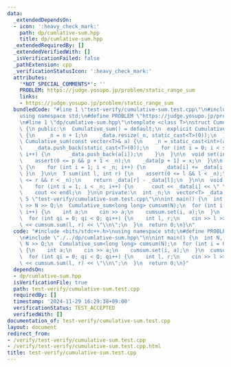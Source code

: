 ```yaml
---
data:
  _extendedDependsOn:
  - icon: ':heavy_check_mark:'
    path: dp/cumlative-sum.hpp
    title: dp/cumlative-sum.hpp
  _extendedRequiredBy: []
  _extendedVerifiedWith: []
  _isVerificationFailed: false
  _pathExtension: cpp
  _verificationStatusIcon: ':heavy_check_mark:'
  attributes:
    '*NOT_SPECIAL_COMMENTS*': ''
    PROBLEM: https://judge.yosupo.jp/problem/static_range_sum
    links:
    - https://judge.yosupo.jp/problem/static_range_sum
  bundledCode: "#line 1 \"test-verify/cumulative-sum.test.cpp\"\n#include <bits/stdc++.h>\n\
    using namespace std;\n#define PROBLEM \"https://judge.yosupo.jp/problem/static_range_sum\"\
    \n#line 1 \"dp/cumlative-sum.hpp\"\ntemplate <class T>\nstruct Cumulative_sum\
    \ {\n public:\n  Cumulative_sum() = default;\n  explicit Cumulative_sum(int n)\
    \ {\n    _n = n + 1;\n    _data.resize(_n, static_cast<T>(0));\n  }\n  explicit\
    \ Cumulative_sum(const vector<T>& a) {\n    _n = static_cast<int>(a.size() + 1);\n\
    \    _data.push_back(static_cast<T>(0));\n    for (int i = 0; i < static_cast<T>(a.size());\
    \ i++) {\n      _data.push_back(a[i]);\n    }\n  }\n\n  void set(int p, T x) {\n\
    \    assert(0 <= p && p + 1 < _n);\n    _data[p + 1] = x;\n  }\n\n  void build()\
    \ {\n    for (int i = 1; i < _n; i++) {\n      _data[i] += _data[i - 1];\n   \
    \ }\n  }\n\n  T sum(int l, int r) {\n    assert(0 <= l && l < _n);\n    assert(0\
    \ <= r && r < _n);\n    return _data[r] - _data[l];\n  }\n\n  void show() {\n\
    \    for (int i = 1; i < _n; i++) {\n      cout << _data[i] << \" \";\n    }\n\
    \    cout << endl;\n  }\n\n private:\n  int _n;\n  vector<T> _data;\n};\n#line\
    \ 5 \"test-verify/cumulative-sum.test.cpp\"\n\nint main() {\n  int N, Q;\n  cin\
    \ >> N >> Q;\n  Cumulative_sum<long long> cumsum(N);\n  for (int i = 0; i < N;\
    \ i++) {\n    int a;\n    cin >> a;\n    cumsum.set(i, a);\n  }\n  cumsum.build();\n\
    \  for (int qi = 0; qi < Q; qi++) {\n    int l, r;\n    cin >> l >> r;\n    cout\
    \ << cumsum.sum(l, r) << \"\\n\";\n  }\n  return 0;\n}\n"
  code: "#include <bits/stdc++.h>\nusing namespace std;\n#define PROBLEM \"https://judge.yosupo.jp/problem/static_range_sum\"\
    \n#include \"./../dp/cumlative-sum.hpp\"\n\nint main() {\n  int N, Q;\n  cin >>\
    \ N >> Q;\n  Cumulative_sum<long long> cumsum(N);\n  for (int i = 0; i < N; i++)\
    \ {\n    int a;\n    cin >> a;\n    cumsum.set(i, a);\n  }\n  cumsum.build();\n\
    \  for (int qi = 0; qi < Q; qi++) {\n    int l, r;\n    cin >> l >> r;\n    cout\
    \ << cumsum.sum(l, r) << \"\\n\";\n  }\n  return 0;\n}"
  dependsOn:
  - dp/cumlative-sum.hpp
  isVerificationFile: true
  path: test-verify/cumulative-sum.test.cpp
  requiredBy: []
  timestamp: '2024-11-29 16:29:38+09:00'
  verificationStatus: TEST_ACCEPTED
  verifiedWith: []
documentation_of: test-verify/cumulative-sum.test.cpp
layout: document
redirect_from:
- /verify/test-verify/cumulative-sum.test.cpp
- /verify/test-verify/cumulative-sum.test.cpp.html
title: test-verify/cumulative-sum.test.cpp
---
```

